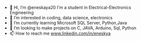 - 👋 Hi, I’m @eneskaya20 I'm a student in Electrical-Electronics Engineering
- 👀 I’m interested in coding, data science, electronics
- 🌱 I’m currently learning Microsoft SQL Server, Python,Java
- 💞️ I’m looking to make projects on C, JAVA, Arduino, Sql, Python
- 📫 How to reach me www.linkedin.com/in/eneskya

<!---
eneskaya20/eneskaya20 is a ✨ special ✨ repository because its `README.md` (this file) appears on your GitHub profile.
You can click the Preview link to take a look at your changes.
--->

